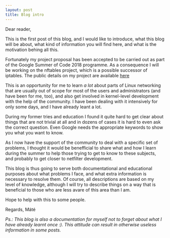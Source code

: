```yaml
---
layout: post
title: Blog intro
---
```


Dear reader,

This is the first post of this blog, and I would like to introduce, what this
blog will be about, what kind of information you will find here, and what is the
motivation behing all this.

Fortunately my project proposal has been accepted to be carried out as part of
the Google Summer of Code 2018 programme. As a consequence I will be working on
the nftables project, which is a possible successor of iptables. The public
details on my project are available
[here](https://summerofcode.withgoogle.com/organizations/5444605277896704/#5597779292848128)

This is an opportunity for me to learn *a lot* about parts of Linux networking
that are usually out of scope for most of the users and administrators (and have
been for me, too), and also get involved in kernel-level development with the help
of the community.
I have been dealing with it intensively for only some days, and I have already
leant a lot.

During my former tries and education I found it quite hard to get clear about
things that are not trivial at all and in dozens of cases it is hard to even ask
the correct question.
Even Google needs the appropriate keywords to show you what you want to know.

As I now have the support of the community to deal with a specific set of
problems, I thought it would be benefficial to share what and how I learn during
the summer to help those trying to get to know to these subjects, and probably
to get closer to netfilter development.

This blog is thus going to serve both documentational and educational purposes
about what problems I face, and what extra information is necessary to resolve
them. Of course, all descriptions are based on my level of knowledge, although I
will try to describe things on a way that is beneficial to those who are less
avare of this area than I am.

Hope to help with this to some people.

Regards,
Máté

*Ps.: This blog is also a documentation for myself not to forget about what I
have already learnt once :). This attitude can result in otherwise useless
information in some posts.*

